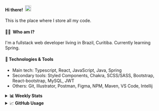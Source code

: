 #### Hi there!&nbsp;&nbsp;<img src="https://media.giphy.com/media/hvRJCLFzcasrR4ia7z/giphy.gif" width="20px">
This is the place where I store all my code.

#### 👨‍💻 &nbsp;Who am I?
I'm a fullstack web developer living in Brazil, Curitiba. Currently learning Spring.

#### 🔧&nbsp;Technologies & Tools
- Main tech: Typescript, React, JavaScript, Java, Spring </br>
- Secondary tools: Styled Components, Chakra, SCSS/SASS, Bootstrap, React-bootstrap, MySQL, JWT </br>
- Others: Git, Illustrator, Postman, Figma, NPM, Maven, VS Code, Intellij </br> 


<details>
  <summary><b> 📊&nbsp;Weekly Stats</b></summary>
<!--START_SECTION:waka-->

```text
Java             37 hrs 58 mins  ███████████████░░░░░░░░░░   59.56 %
TypeScript       18 hrs 57 mins  ███████▒░░░░░░░░░░░░░░░░░   29.74 %
Text             1 hr 36 mins    ▓░░░░░░░░░░░░░░░░░░░░░░░░   02.52 %
JavaScript       1 hr 17 mins    ▓░░░░░░░░░░░░░░░░░░░░░░░░   02.01 %
Log              1 hr 13 mins    ▒░░░░░░░░░░░░░░░░░░░░░░░░   01.93 %
Properties       50 mins         ▒░░░░░░░░░░░░░░░░░░░░░░░░   01.33 %
```

<!--END_SECTION:waka-->
</details>

<details>
  <summary>&#x1f4c8;<b> GitHub Usage</b></summary>
  
[![Top Langs](https://github-readme-stats.vercel.app/api/top-langs/?username=gxlpes&&langs_count=9&layout=compact)](https://github.com/anuraghazra/github-readme-stats)

</details>
